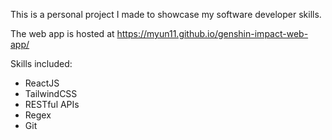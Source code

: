 This is a personal project I made to showcase my software developer skills.

The web app is hosted at https://myun11.github.io/genshin-impact-web-app/

Skills included:
- ReactJS
- TailwindCSS
- RESTful APIs
- Regex
- Git
